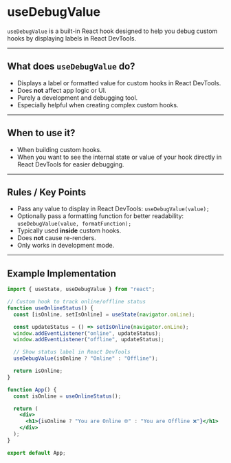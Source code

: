 # useDebugValue

`useDebugValue` is a built-in React hook designed to help you debug custom hooks by displaying labels in React DevTools.

---

## What does `useDebugValue` do?

- Displays a label or formatted value for custom hooks in React DevTools.
- Does **not** affect app logic or UI.
- Purely a development and debugging tool.
- Especially helpful when creating complex custom hooks.

---

## When to use it?

- When building custom hooks.
- When you want to see the internal state or value of your hook directly in React DevTools for easier debugging.

---

## Rules / Key Points

- Pass any value to display in React DevTools: `useDebugValue(value);`
- Optionally pass a formatting function for better readability: `useDebugValue(value, formatFunction);`
- Typically used **inside** custom hooks.
- Does **not** cause re-renders.
- Only works in development mode.

---

## Example Implementation

```jsx
import { useState, useDebugValue } from "react";

// Custom hook to track online/offline status
function useOnlineStatus() {
  const [isOnline, setIsOnline] = useState(navigator.onLine);

  const updateStatus = () => setIsOnline(navigator.onLine);
  window.addEventListener("online", updateStatus);
  window.addEventListener("offline", updateStatus);

  // Show status label in React DevTools
  useDebugValue(isOnline ? "Online" : "Offline");

  return isOnline;
}

function App() {
  const isOnline = useOnlineStatus();

  return (
    <div>
      <h1>{isOnline ? "You are Online 🌐" : "You are Offline ❌"}</h1>
    </div>
  );
}

export default App;
